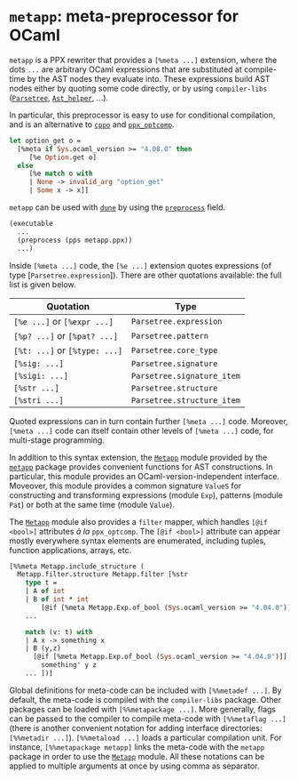 # `metapp`: meta-preprocessor for OCaml

`metapp` is a PPX rewriter that provides a `[%meta ...]` extension,
where the dots `...` are arbitrary OCaml expressions that are
substituted at compile-time by the AST nodes they evaluate into.
These expressions build AST nodes either by quoting some code directly,
or by using `compiler-libs` ([`Parsetree`], [`Ast_helper`], ...).

[`Parsetree`]: https://caml.inria.fr/pub/docs/manual-ocaml/compilerlibref/Parsetree.html
[`Ast_helper`]: https://caml.inria.fr/pub/docs/manual-ocaml/compilerlibref/Ast_helper.html

In particular, this preprocessor is easy to use for conditional
compilation, and is an alternative to [`cppo`] and [`ppx_optcomp`].

[`cppo`]: https://github.com/ocaml-community/cppo
[`ppx_optcomp`]: https://github.com/janestreet/ppx_optcomp

```ocaml
let option_get o =
  [%meta if Sys.ocaml_version >= "4.08.0" then
     [%e Option.get o]
  else
     [%e match o with
     | None -> invalid_arg "option_get"
     | Some x -> x]]
```

`metapp` can be used with [`dune`] by using the [`preprocess`] field.

[`dune`]: https://github.com/ocaml/dune
[`preprocess`]: https://dune.readthedocs.io/en/latest/concepts.html#preprocessing-with-ppx-rewriters

```lisp
(executable
  ...
  (preprocess (pps metapp.ppx))
  ...)
```

Inside `[%meta ...]` code, the `[%e ...]` extension quotes expressions
(of type [`Parsetree.expression`]). There are other quotations
available: the full list is given below.

|Quotation                    |Type                      |
|-----------------------------|--------------------------|
|`[%e ...]` or `[%expr ...]`  |`Parsetree.expression`    |
|`[%p? ...]` or `[%pat? ...]` |`Parsetree.pattern`       |
|`[%t: ...]` or `[%type: ...]`|`Parsetree.core_type`     |
|`[%sig: ...]`                |`Parsetree.signature`     |
|`[%sigi: ...]`               |`Parsetree.signature_item`|
|`[%str ...]`                 |`Parsetree.structure`     |
|`[%stri ...]`                |`Parsetree.structure_item`|

Quoted expressions can in turn contain further `[%meta ...]` code.
Moreover, `[%meta ...]` code can itself contain other levels of
`[%meta ...]` code, for multi-stage programming.

In addition to this syntax extension, the [`Metapp`] module
provided by the [`metapp`] package provides convenient functions
for AST constructions.  In particular, this module provides an
OCaml-version-independent interface.  Moveover, this module provides a
common signature `ValueS` for constructing and transforming
expressions (module `Exp`), patterns (module `Pat`) or both at the
same time (module `Value`).

[`Metapp`]: https://github.com/thierry-martinez/metapp/blob/master/metapp/metapp.mli

The [`Metapp`] module also provides a `filter` mapper, which handles
`[@if <bool>]` attributes _à la_ `ppx_optcomp`. The `[@if <bool>]`
attribute can appear mostly everywhere syntax elements are enumerated,
including tuples, function applications, arrays, etc.

```ocaml
[%%meta Metapp.include_structure (
  Metapp.filter.structure Metapp.filter [%str
    type t =
    | A of int
    | B of int * int
        [@if [%meta Metapp.Exp.of_bool (Sys.ocaml_version >= "4.04.0")]]
    ...

    match (v: t) with
    | A x -> something x
    | B (y,z)
      [@if [%meta Metapp.Exp.of_bool (Sys.ocaml_version >= "4.04.0")]] ->
        something' y z
    ... ])]
```

Global definitions for meta-code can be included with `[%%metadef
...]`.
By default, the meta-code is compiled with the `compiler-libs` package.
Other packages can be loaded with `[%%metapackage ...]`.
More generally, flags can be passed to the compiler to compile meta-code
with `[%%metaflag ...]` (there is another convenient notation for
adding interface directories: `[%%metadir ...]`).
`[%%metaload ...]` loads a particular compilation unit.
For instance, `[%%metapackage metapp]` links the meta-code with the
`metapp` package in order to use the [`Metapp`] module.
All these notations can be applied to multiple arguments at once by using
comma as separator.

